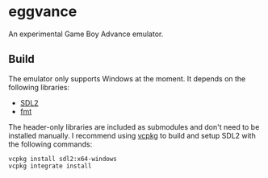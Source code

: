 # eggvance
An experimental Game Boy Advance emulator.

## Build
The emulator only supports Windows at the moment. It depends on the following libraries:
- [SDL2](https://www.libsdl.org/index.php)
- [fmt](https://github.com/fmtlib/fmt)

The header-only libraries are included as submodules and don't need to be installed manually. I recommend using [vcpkg](https://github.com/microsoft/vcpkg) to build and setup SDL2 with the following commands:
```batch
vcpkg install sdl2:x64-windows
vcpkg integrate install
```
